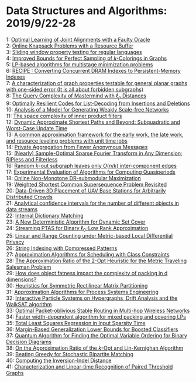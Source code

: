 # Data Structures and Algorithms: 2019/9/22-28  
1: [Optimal Learning of Joint Alignments with a Faulty Oracle](https://doi.org/10.48550/arXiv.1909.09912)  
2: [Online Knapsack Problems with a Resource Buffer](https://doi.org/10.48550/arXiv.1909.10016)  
3: [Sliding window property testing for regular languages](https://doi.org/10.48550/arXiv.1909.10261)  
4: [Improved Bounds for Perfect Sampling of $k$-Colorings in Graphs](https://doi.org/10.48550/arXiv.1909.10323)  
5: [LP-based algorithms for multistage minimization problems](https://doi.org/10.48550/arXiv.1909.10354)  
6: [RECIPE : Converting Concurrent DRAM Indexes to Persistent-Memory Indexes](https://doi.org/10.48550/arXiv.1909.13670)  
7: [A characterization of graph properties testable for general planar  graphs with one-sided error (It is all about forbidden subgraphs)](https://doi.org/10.48550/arXiv.1909.10647)  
8: [The Query Complexity of Mastermind with $\ell_p$ Distances](https://doi.org/10.48550/arXiv.1909.10668)  
9: [Optimally Resilient Codes for List-Decoding from Insertions and  Deletions](https://doi.org/10.48550/arXiv.1909.10683)  
10: [Analysis of a Model for Generating Weakly Scale-free Networks](https://doi.org/10.48550/arXiv.1909.10719)  
11: [The space complexity of inner product filters](https://doi.org/10.48550/arXiv.1909.10766)  
12: [Dynamic Approximate Shortest Paths and Beyond: Subquadratic and  Worst-Case Update Time](https://doi.org/10.48550/arXiv.1909.10850)  
13: [A common approximation framework for the early work, the late work, and  resource leveling problems with unit time jobs](https://doi.org/10.48550/arXiv.1909.11086)  
14: [Private Aggregation from Fewer Anonymous Messages](https://doi.org/10.48550/arXiv.1909.11073)  
15: [(Nearly) Sample-Optimal Sparse Fourier Transform in Any Dimension;  RIPless and Filterless](https://doi.org/10.48550/arXiv.1909.11123)  
16: [Random $k$-out subgraph leaves only $O(n/k)$ inter-component edges](https://doi.org/10.48550/arXiv.1909.11147)  
17: [Experimental Evaluation of Algorithms for Computing Quasiperiods](https://doi.org/10.48550/arXiv.1909.11336)  
18: [Online Non-Monotone DR-submodular Maximization](https://doi.org/10.48550/arXiv.1909.11426)  
19: [Weighted Shortest Common Supersequence Problem Revisited](https://doi.org/10.48550/arXiv.1909.11433)  
20: [Data-Driven 3D Placement of UAV Base Stations for Arbitrarily  Distributed Crowds](https://doi.org/10.48550/arXiv.1909.11554)  
21: [Analytical confidence intervals for the number of different objects in  data streams](https://doi.org/10.48550/arXiv.1909.11564)  
22: [Internal Dictionary Matching](https://doi.org/10.48550/arXiv.1909.11577)  
23: [A New Deterministic Algorithm for Dynamic Set Cover](https://doi.org/10.48550/arXiv.1909.11600)  
24: [Streaming PTAS for Binary $\ell_0$-Low Rank Approximation](https://doi.org/10.48550/arXiv.1909.11744)  
25: [Linear and Range Counting under Metric-based Local Differential Privacy](https://doi.org/10.48550/arXiv.1909.11778)  
26: [String Indexing with Compressed Patterns](https://doi.org/10.48550/arXiv.1909.11930)  
27: [Approximation Algorithms for Scheduling with Class Constraints](https://doi.org/10.48550/arXiv.1909.11970)  
28: [The Approximation Ratio of the 2-Opt Heuristic for the Metric Traveling  Salesman Problem](https://doi.org/10.48550/arXiv.1909.12025)  
29: [How does object fatness impact the complexity of packing in d  dimensions?](https://doi.org/10.48550/arXiv.1909.12044)  
30: [Heuristics for Symmetric Rectilinear Matrix Partitioning](https://doi.org/10.48550/arXiv.1909.12209)  
31: [Approximation Algorithms for Process Systems Engineering](https://doi.org/10.48550/arXiv.1909.12328)  
32: [Interactive Particle Systems on Hypergraphs, Drift Analysis and the  WalkSAT algorithm](https://doi.org/10.48550/arXiv.1909.12353)  
33: [Optimal Packet-oblivious Stable Routing in Multi-hop Wireless Networks](https://doi.org/10.48550/arXiv.1909.12379)  
34: [Faster width-dependent algorithm for mixed packing and covering LPs](https://doi.org/10.48550/arXiv.1909.12387)  
35: [Total Least Squares Regression in Input Sparsity Time](https://doi.org/10.48550/arXiv.1909.12441)  
36: [Margin-Based Generalization Lower Bounds for Boosted Classifiers](https://doi.org/10.48550/arXiv.1909.12518)  
37: [Quantum Algorithm for Finding the Optimal Variable Ordering for Binary  Decision Diagrams](https://doi.org/10.48550/arXiv.1909.12658)  
38: [On the Approximation Ratio of the $k$-Opt and Lin-Kernighan Algorithm](https://doi.org/10.48550/arXiv.1909.12755)  
39: [Beating Greedy for Stochastic Bipartite Matching](https://doi.org/10.48550/arXiv.1909.12760)  
40: [Computing the Inversion-Indel Distance](https://doi.org/10.48550/arXiv.1909.12877)  
41: [Characterization and Linear-time Recognition of Paired Threshold Graphs](https://doi.org/10.48550/arXiv.1909.13029)  